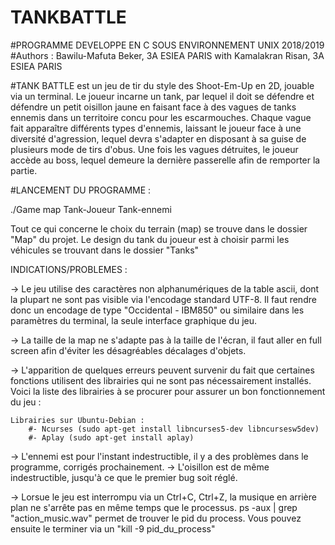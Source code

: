 # TANKBATTLE

#PROGRAMME DEVELOPPE EN C SOUS ENVIRONNEMENT UNIX
2018/2019
#Authors : Bawilu-Mafuta Beker, 3A ESIEA PARIS
with Kamalakran Risan, 3A ESIEA PARIS


#TANK BATTLE est un jeu de tir du style des Shoot-Em-Up en 2D, jouable via un terminal.
Le joueur incarne un tank, par lequel il doit se défendre et défendre un petit oisillon jaune en faisant face à des vagues de tanks ennemis 
dans un territoire concu pour les escarmouches. Chaque vague fait apparaître différents types d'ennemis, 
laissant le joueur face à une diversité d'agression, lequel devra s'adapter en disposant à sa guise de 
plusieurs mode de tirs d'obus. Une fois les vagues détruites, le joueur accède au boss, lequel demeure
la dernière passerelle afin de remporter la partie.


#LANCEMENT DU PROGRAMME :

./Game map Tank-Joueur Tank-ennemi

Tout ce qui concerne le choix du terrain (map) se trouve dans le dossier "Map" du projet.
Le design du tank du joueur est à choisir parmi les véhicules se trouvant dans le dossier "Tanks"


INDICATIONS/PROBLEMES :

-> Le jeu utilise des caractères non alphanumériques de la table ascii, dont la plupart ne sont pas visible
via l'encodage standard UTF-8. Il faut rendre donc un encodage de type "Occidental - IBM850" ou similaire dans les paramètres
du terminal, la seule interface graphique du jeu.

-> La taille de la map ne s'adapte pas à la taille de l'écran, il faut aller en full screen afin d'éviter les désagréables décalages d'objets. 

-> L'apparition de quelques erreurs peuvent survenir du fait que certaines fonctions utilisent des librairies qui ne sont pas nécessairement installés.
Voici la liste des librairies à se procurer pour assurer un bon fonctionnement du jeu :

	Librairies sur Ubuntu-Debian :
		#- Ncurses (sudo apt-get install libncurses5-dev libncursesw5dev)
		#- Aplay (sudo apt-get install aplay)

-> L'ennemi est pour l'instant indestructible, il y a des problèmes dans le programme, corrigés prochainement.
  -> L'oisillon est de même indestructible, jusqu'à ce que le premier bug soit réglé.

-> Lorsue le jeu est interrompu via un Ctrl+C, Ctrl+Z, la musique en arrière plan ne s'arrête pas en même temps que le processus.
   ps -aux | grep "action_music.wav" permet de trouver le pid du process. Vous pouvez ensuite le terminer via un "kill -9 pid_du_process"

